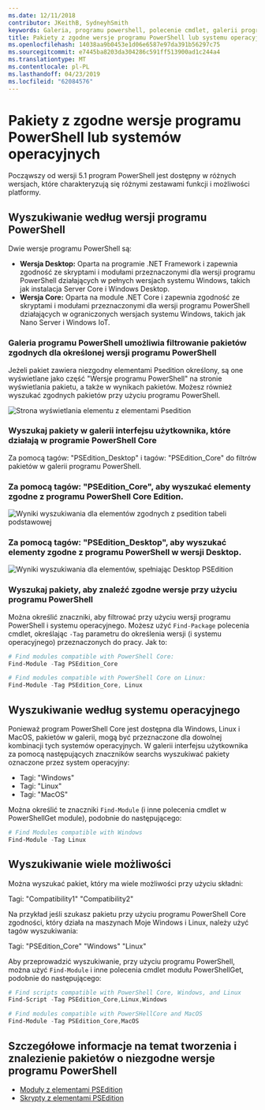 ```yaml
---
ms.date: 12/11/2018
contributor: JKeithB, SydneyhSmith
keywords: Galeria, programu powershell, polecenie cmdlet, galerii programu PowerShell
title: Pakiety z zgodne wersje programu PowerShell lub systemu operacyjnego
ms.openlocfilehash: 14038aa9b0453e1d06e6587e97da391b56297c75
ms.sourcegitcommit: e7445ba8203da304286c591ff513900ad1c244a4
ms.translationtype: MT
ms.contentlocale: pl-PL
ms.lasthandoff: 04/23/2019
ms.locfileid: "62084576"
---
```

# <a name="packages-with-compatible-powershell-editions-or-operating-systems"></a>Pakiety z zgodne wersje programu PowerShell lub systemów operacyjnych

Począwszy od wersji 5.1 program PowerShell jest dostępny w różnych wersjach, które charakteryzują się różnymi zestawami funkcji i możliwości platformy.

## <a name="searching-by-powershell-edition"></a>Wyszukiwanie według wersji programu PowerShell

Dwie wersje programu PowerShell są:
- **Wersja Desktop:** Oparta na programie .NET Framework i zapewnia zgodność ze skryptami i modułami przeznaczonymi dla wersji programu PowerShell działających w pełnych wersjach systemu Windows, takich jak instalacja Server Core i Windows Desktop.
- **Wersja Core:** Oparta na module .NET Core i zapewnia zgodność ze skryptami i modułami przeznaczonymi dla wersji programu PowerShell działających w ograniczonych wersjach systemu Windows, takich jak Nano Server i Windows IoT.

### <a name="powershell-gallery-allows-you-to-filter-packages-compatible-for-specific-powershell-editions"></a>Galeria programu PowerShell umożliwia filtrowanie pakietów zgodnych dla określonej wersji programu PowerShell

Jeżeli pakiet zawiera niezgodny elementami Psedition określony, są one wyświetlane jako część "Wersje programu PowerShell" na stronie wyświetlania pakietu, a także w wynikach pakietów.
Możesz również wyszukać zgodnych pakietów przy użyciu programu PowerShell.

![Strona wyświetlania elementu z elementami Psedition](../../Images/packagedisplaypagewithpseditions.PNG)

### <a name="search-for-packages-in-the-gallery-ui-that-work-on-powershell-core"></a>Wyszukaj pakiety w galerii interfejsu użytkownika, które działają w programie PowerShell Core

Za pomocą tagów: "PSEdition_Desktop" i tagów: "PSEdition_Core" do filtrów pakietów w galerii programu PowerShell.

### <a name="use-tagspseditioncore-to-search-items-compatible-with-powershell-core-edition"></a>Za pomocą tagów: "PSEdition_Core", aby wyszukać elementy zgodne z programu PowerShell Core Edition.

![Wyniki wyszukiwania dla elementów zgodnych z psedition tabeli podstawowej](../../Images/searchresultswithpseditions.PNG)

### <a name="use-tagspseditiondesktop-to-search-items-compatible-with-powershell-desktop-edition"></a>Za pomocą tagów: "PSEdition_Desktop", aby wyszukać elementy zgodne z programu PowerShell w wersji Desktop.

![Wyniki wyszukiwania dla elementów, spełniając Desktop PSEdition](../../Images/searchresultswithpseditionsdesktop.PNG)

### <a name="search-for-packages-to-find-compatible-editions-using-powershell"></a>Wyszukaj pakiety, aby znaleźć zgodne wersje przy użyciu programu PowerShell
Można określić znaczniki, aby filtrować przy użyciu wersji programu PowerShell i systemu operacyjnego.
Możesz użyć `Find-Package` polecenia cmdlet, określając `-Tag` parametru do określenia wersji (i systemu operacyjnego) przeznaczonych do pracy.
Jak to:

```powershell
# Find modules compatible with PowerShell Core:
Find-Module -Tag PSEdition_Core

# Find modules compatible with PowerShell Core on Linux:
Find-Module -Tag PSEdition_Core, Linux
```

## <a name="searching-by-operating-system"></a>Wyszukiwanie według systemu operacyjnego

Ponieważ program PowerShell Core jest dostępna dla Windows, Linux i MacOS, pakietów w galerii, mogą być przeznaczone dla dowolnej kombinacji tych systemów operacyjnych. W galerii interfejsu użytkownika za pomocą następujących znaczników searchs wyszukiwać pakiety oznaczone przez system operacyjny:

- Tagi: "Windows"
- Tagi: "Linux"
- Tagi: "MacOS"

Można określić te znaczniki `Find-Module` (i inne polecenia cmdlet w PowerShellGet module), podobnie do następującego:

```powershell
# Find Modules compatible with Windows
Find-Module -Tag Linux
```

## <a name="searching-for-multiple-compatibilities"></a>Wyszukiwanie wiele możliwości

Można wyszukać pakiet, który ma wiele możliwości przy użyciu składni:

Tagi: "Compatibility1" "Compatibility2"

Na przykład jeśli szukasz pakietu przy użyciu programu PowerShell Core zgodności, który działa na maszynach Moje Windows i Linux, należy użyć tagów wyszukiwania:

Tagi: "PSEdition_Core" "Windows" "Linux"

Aby przeprowadzić wyszukiwanie, przy użyciu programu PowerShell, można użyć `Find-Module` i inne polecenia cmdlet modułu PowerShellGet, podobnie do następującego:

```powershell
# Find scripts compatible with PowerShell Core, Windows, and Linux
Find-Script -Tag PSEdition_Core,Linux,Windows

# Find modules compatible with PowerSHellCore and MacOS
Find-Module -Tag PSEdition_Core,MacOS
```

## <a name="more-details-on-authoring-and-finding-the-packages-with-compatible-powershell-editions"></a>Szczegółowe informacje na temat tworzenia i znalezienie pakietów o niezgodne wersje programu PowerShell

- [Moduły z elementami PSEdition](../../concepts/module-psedition-support.md)
- [Skrypty z elementami PSEdition](../../concepts/script-psedition-support.md)

